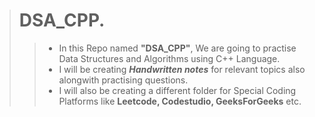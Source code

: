 ># DSA_CPP.  
>> - In this Repo named **"DSA_CPP"**, We are going to practise Data Structures and Algorithms using
>>   C++ Language.
>> - I will be creating ***Handwritten notes*** for relevant topics also alongwith practising questions.
>> - I will also be creating a different folder for Special Coding Platforms like **Leetcode, Codestudio, GeeksForGeeks** etc.
  
